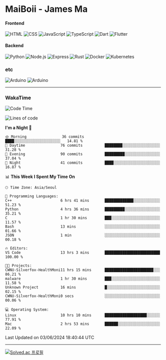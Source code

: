 # MaiBoii - James Ma

#### Frontend
![HTML](https://img.shields.io/badge/-HTML-E34F26?style=flat-square&logo=html5&logoColor=white)
![CSS](https://img.shields.io/badge/-CSS-1572B6?style=flat-square&logo=css3)
![JavaScript](https://img.shields.io/badge/-JavaScript-F7DF1E?style=flat-square&logo=javascript&logoColor=black)
![TypeScript](https://img.shields.io/badge/-TypeScript-02569B?style=flat-square&logo=typescript&logoColor=white)
![Dart](https://img.shields.io/badge/-Dart-0175C2?style=flat-square&logo=dart)
![Flutter](https://img.shields.io/badge/-Flutter-02569B?style=flat-square&logo=flutter)


#### Backend
![Python](https://img.shields.io/badge/-Python-3776AB?style=flat-square&logo=python&logoColor=white)
![Node.js](https://img.shields.io/badge/-Node.js-339933?style=flat-square&logo=node.js&logoColor=white)
![Express](https://img.shields.io/badge/-Express-339933?style=flat-square&logo=express&logoColor=white)
![Rust](https://img.shields.io/badge/-Rust-000000?style=flat-square&logo=rust&logoColor=white)
![Docker](https://img.shields.io/badge/-Docker-2496ED?style=flat-square&logo=docker&logoColor=white)
![Kubernetes](https://img.shields.io/badge/-Kubernetes-326CE5?style=flat-square&logo=kubernetes&logoColor=white)


### etc
![Arduino](https://img.shields.io/badge/-Arduino-00878F?style=flat-square&logo=arduino&logoColor=white)
![Arduino](https://img.shields.io/badge/-Bevy-232326?style=flat-square&logo=bevy&logoColor=white)

---
### WakaTime
<!--START_SECTION:waka-->
![Code Time](http://img.shields.io/badge/Code%20Time-853%20hrs%2033%20mins-blue)

![Lines of code](https://img.shields.io/badge/From%20Hello%20World%20I%27ve%20Written-1.3%20million%20lines%20of%20code-blue)

**I'm a Night 🦉** 

```text
🌞 Morning                36 commits          ████░░░░░░░░░░░░░░░░░░░░░   14.81 % 
🌆 Daytime                76 commits          ████████░░░░░░░░░░░░░░░░░   31.28 % 
🌃 Evening                90 commits          █████████░░░░░░░░░░░░░░░░   37.04 % 
🌙 Night                  41 commits          ████░░░░░░░░░░░░░░░░░░░░░   16.87 % 
```


📊 **This Week I Spent My Time On** 

```text
🕑︎ Time Zone: Asia/Seoul

💬 Programming Languages: 
C++                      6 hrs 41 mins       █████████████░░░░░░░░░░░░   51.23 % 
Python                   4 hrs 36 mins       █████████░░░░░░░░░░░░░░░░   35.21 % 
C                        1 hr 30 mins        ███░░░░░░░░░░░░░░░░░░░░░░   11.57 % 
Bash                     13 mins             ░░░░░░░░░░░░░░░░░░░░░░░░░   01.66 % 
JSON                     1 min               ░░░░░░░░░░░░░░░░░░░░░░░░░   00.18 % 

🔥 Editors: 
VS Code                  13 hrs 3 mins       █████████████████████████   100.00 % 

🐱‍💻 Projects: 
CWNU-Silverfox-HealthMoni11 hrs 15 mins      ██████████████████████░░░   86.21 % 
malware                  1 hr 30 mins        ███░░░░░░░░░░░░░░░░░░░░░░   11.58 % 
Unknown Project          16 mins             █░░░░░░░░░░░░░░░░░░░░░░░░   02.15 % 
CWNU-Silverfox-HealthMoni0 secs              ░░░░░░░░░░░░░░░░░░░░░░░░░   00.06 % 

💻 Operating System: 
Linux                    10 hrs 10 mins      ███████████████████░░░░░░   77.91 % 
Mac                      2 hrs 53 mins       ██████░░░░░░░░░░░░░░░░░░░   22.09 % 
```


 Last Updated on 03/06/2024 18:40:44 UTC
<!--END_SECTION:waka-->
---
[![Solved.ac
프로필](http://mazassumnida.wtf/api/v2/generate_badge?boj=msu2020)](https://solved.ac/msu2020)
